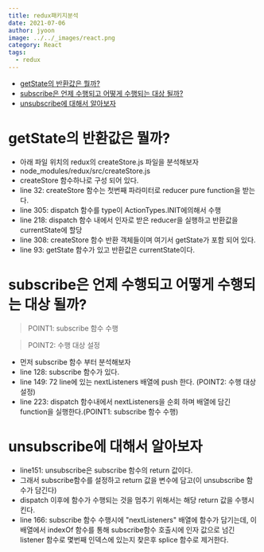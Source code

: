 ```yaml
---
title: redux패키지분석
date: 2021-07-06
author: jyoon
image: ../../_images/react.png
category: React
tags:
  - redux
---
```


- [getState의 반환값은 뭘까?](#getstate의-반환값은-뭘까)
- [subscribe은 언제 수행되고 어떻게 수행되는 대상 될까?](#subscribe은-언제-수행되고-어떻게-수행되는-대상-될까)
- [unsubscribe에 대해서 알아보자](#unsubscribe에-대해서-알아보자)

# getState의 반환값은 뭘까?

- 아래 파일 위치의 redux의 createStore.js 파일을 분석해보자
- node_modules/redux/src/createStore.js
- createStore 함수하나로 구성 되어 있다.
- line 32: createStore 함수는 첫번째 파라미터로 reducer pure function을 받는다.
- line 305: dispatch 함수를 type이 ActionTypes.INIT에의해서 수행
- line 218: dispatch 함수 내에서 인자로 받은 reducer을 실행하고 반환값을 currentState에 할당
- line 308: createStore 함수 반환 객체들이며 여기서 getState가 포함 되어 있다.
- line 93: getState 함수가 있고 반환값은 currentState이다.

# subscribe은 언제 수행되고 어떻게 수행되는 대상 될까?

> POINT1: subscribe 함수 수행

> POINT2: 수행 대상 설정

- 먼저 subscribe 함수 부터 분석해보자
- line 128: subscribe 함수가 있다.
- line 149: 72 line에 있는 nextListeners 배열에 push 한다. (POINT2: 수행 대상 설정)
- line 223: dispatch 함수내에서 nextListeners을 순회 하며 배열에 담긴 function을 실행한다.(POINT1: subscribe 함수 수행)

# unsubscribe에 대해서 알아보자

- line151: unsubscribe은 subscribe 함수의 return 값이다.
- 그래서 subscribe함수를 설정하고 return 값을 변수에 담고(이 unsubscribe 함수가 담긴다)
- dispatch 이후에 함수가 수행되는 것을 멈추기 위해서는 해당 return 값을 수행시킨다.
- line 166: subscribe 함수 수행시에 "nextListeners" 배열에 함수가 담기는데, 이 배열에서 indexOf 함수를 통해 subscribe함수 호출시에 인자 값으로 넘긴 listener 함수로 몇번째 인덱스에 있는지 찾은후 splice 함수로 제거한다.